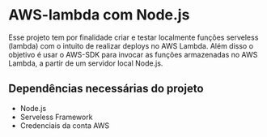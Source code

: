 <h1> AWS-lambda com Node.js</h1>

<p> Esse projeto tem por finalidade criar e testar localmente funções serveless (lambda) com o intuito de realizar deploys no AWS Lambda. Além disso o objetivo é usar o AWS-SDK para invocar as funções armazenadas no AWS Lambda, a partir de um servidor local Node.js.</p>

<h2>Dependências necessárias do projeto</h2>
<ul>
    <li> Node.js </li>
    <li> Serveless Framework </li>
    <li> Credenciais da conta AWS </li>
</ul>
